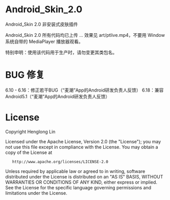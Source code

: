 # Android_Skin_2.0
Android_Skin 2.0 非安装式皮肤插件

Android_Skin 2.0 所有代码均已上传 ... 效果见 art/ptlive.mp4，不要用 Window 系统自带的 MediaPlayer 播放器观看。

特别申明：使用该代码用于生产时，请勿变更其类包名。

# BUG 修复
6.10 - 6.16：修正若干BUG（“麦潮”App的Android研发负责人反馈）
6.18：兼容Android5.1（“麦潮”App的Android研发负责人反馈）

# License

   Copyright Henglong Lin

   Licensed under the Apache License, Version 2.0 (the "License");
   you may not use this file except in compliance with the License.
   You may obtain a copy of the License at

       http://www.apache.org/licenses/LICENSE-2.0

   Unless required by applicable law or agreed to in writing, software
   distributed under the License is distributed on an "AS IS" BASIS,
   WITHOUT WARRANTIES OR CONDITIONS OF ANY KIND, either express or implied.
   See the License for the specific language governing permissions and
   limitations under the License.
